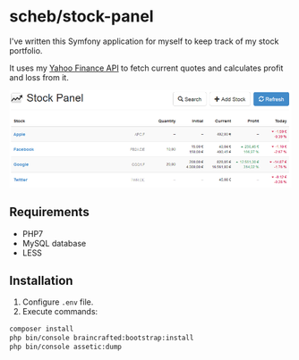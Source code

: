 scheb/stock-panel
=================

I've written this Symfony application for myself to keep track of my stock portfolio.

It uses my [Yahoo Finance API](https://github.com/scheb/yahoo-finance-api) to fetch current quotes and calculates profit
and loss from it.

![Stock Panel screenshot](panel.png)

## Requirements

- PHP7
- MySQL database
- LESS

## Installation

1) Configure `.env` file.
2) Execute commands:

```
composer install
php bin/console braincrafted:bootstrap:install
php bin/console assetic:dump
```
